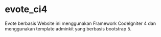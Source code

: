 # evote_ci4
Evote berbasis Website ini menggunakan Framework CodeIgniter 4 dan menggunakan template adminkit yang berbasis bootstrap 5.

